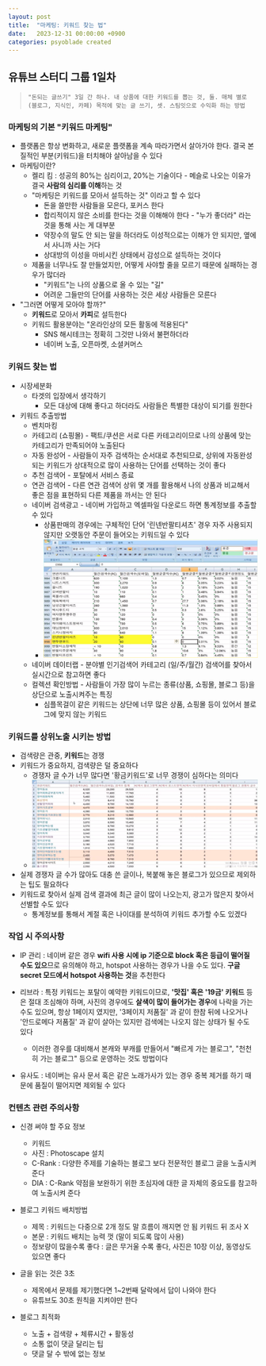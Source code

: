 ```yaml
---
layout: post
title:  "마케팅: 키워드 찾는 법"
date:   2023-12-31 00:00:00 +0900
categories: psyoblade created
---
```


## 유튜브 스터디 그룹 1일차

>     "돈되는 글쓰기" 3일 간 하나. 내 상품에 대한 키워드를 뽑는 것, 둘. 매체 별로 (블로그, 지식인, 카페) 목적에 맞는 글 쓰기, 셋. 스팀잇으로 수익화 하는 방법

### 마케팅의 기본 "키워드 마케팅"

* 플랫폼은 항상 변화하고, 새로운 플랫폼을 계속 따라가면서 살아가야 한다. 결국 본질적인 부분(키워드)을 터치해야 살아남을 수 있다
* 마케팅이란?
  * 켈리 킴 : 성공의 80%는 심리이고, 20%는 기술이다 - 메슬로 나오는 이유가 결국 **사람의 심리를 이해**하는 것
  * "마케팅은 키워드를 모아서 설득하는 것" 이라고 할 수 있다
    * 돈을 쓸만한 사람들을 모은다, 포커스 한다
    * 합리적이지 않은 소비를 한다는 것을 이해해야 한다 - "누가 좋더라" 라는 것을 통해 사는 게 대부분
    * 약장수의 말도 안 되는 말을 하더라도 이성적으로는 이해가 안 되지만, 옆에서 사니까 사는 거다
    * 상대방의 이성을 마비시킨 상태에서 감성으로 설득하는 것이다
  * 제품을 너무나도 잘 만들었지만, 어떻게 사야할 줄을 모르기 때문에 실패하는 경우가 많더라
    * "키워드"는 나의 상품으로 올 수 있는 "길"
    * 어려운 그들만의 단어를 사용하는 것은 세상 사람들은 모른다
* "그러면 어떻게 모아야 할까?"
  * **키워드**로 모아서 **카피**로 설득한다
  * 키워드 활용분야는 "온라인상의 모든 활동에 적용된다"
    * SNS 해시테크는 정확히 그것만 나와서 불편하더라
    * 네이버 노출, 오픈마켓, 소셜커머스

### 키워드 찾는 법

* 시장세분화
  * 타겟의 입장에서 생각하기
    * 모든 대상에 대해 좋다고 하더라도 사람들은 특별한 대상이 되기를 원한다
* 키워드 추출방법
  * 벤치마킹
  * 카테고리 (쇼핑몰) - 팩트/쿠션은 서로 다른 카테고리이므로 나의 상품에 맞는 카테고리가 만족되어야 노출된다
  * 자동 완성어 - 사람들이 자주 검색하는 순서대로 추천되므로, 상위에 자동완성 되는 키워드가 상대적으로 많이 사용하는 단어를 선택하는 것이 좋다
  * 추천 검색어 - 포탈에서 서비스 종료
  * 연관 검색어 - 다른 연관 검색어 상위 몇 개를 활용해서 나의 상품과 비교해서 좋은 점을 표현하되 다른 제품을 까서는 안 된다
  * 네이버 검색광고 - 네이버 가입하고 엑셀파일 다운로드 하면 통계정보를 추출할 수 있다
    * 상품판매의 경우에는 구체적인 단어 '린넨반팔티셔츠' 경우 자주 사용되지 않지만 오랫동안 주문이 들어오는 키워드일 수 있다
    * ![황금키워드](images/mkt_3.png)
  * 네이버 데이터랩 - 분야별 인기검색어 카테고리 (일/주/월간) 검색어를 찾아서 실시간으로 참고하면 좋다
  * 컬렉션 확인방법 - 사람들이 가장 많이 누르는 종류(상품, 쇼핑몰, 블로그 등)을 상단으로 노출시켜주는 특징
    * 심플목걸이 같은 키워드는 상단에 너무 많은 상품, 쇼핑몰 등이 있어서 블로그에 맞지 않는 키워드

### 키워드를 상위노출 시키는 방법

* 검색량은 관중, **키워드**는 경쟁 
* 키워드가 중요하지, 검색량은 덜 중요하다
  * 경쟁자 글 수가 너무 많다면 '황금키워드'로 너무 경쟁이 심하다는 의미다
  * ![황금키워드](images/mkt_4.png)
* 실제 경쟁자 글 수가 많아도 대충 쓴 글이나, 복붙해 놓은 블로그가 있으므로 제외하는 팁도 필요하다
* 키워드로 찾아서 실제 검색 결과에 최근 글이 많이 나오는지, 광고가 많은지 찾아서 선별할 수도 있다
  * 통계정보를 통해서 계절 혹은 나이대를 분석하여 키워드 추가할 수도 있겠다

### 작업 시 주의사항

* IP 관리 : 네이버 같은 경우 **wifi 사용 시에 ip 기준으로 block 혹은 등급이 떨어질 수도 있으**므로 유의해야 하고, hotspot 사용하는 경우가 나을 수도 있다. **구글 secret 모드에서 hotspot 사용하는 것**을 추천한다

* 리브라 : 특정 키워드는 포탈이 예약한 키워드이므로, **'맛집' 혹은 '19금' 키워드** 등은 절대 조심해야 하며, 사진의 경우에도 **살색이 많이 들어가는 경우**에 나락을 가는 수도 있으며, 항상 1페이지 였지만, '3페이지 저품질' 과 같이 한참 뒤에 나오거나 '안드로메다 저품질' 과 같이 살아는 있지만 검색에는 나오지 않는 상태가 될 수도 있다
  * 이러한 경우를 대비해서 본캐와 부캐를 만들어서 "빠르게 가는 블로그", "천천히 가는 블로그" 등으로 운영하는 것도 방법이다

* 유사도 : 네이버는 유사 문서 혹은 같은 노래가사가 있는 경우 중복 제거를 하기 때문에 품질이 떨어지면 제외될 수 있다

### 컨텐츠 관련 주의사항

* 신경 써야 할 주요 정보
  * 키워드
  * 사진 : Photoscape 설치
  * C-Rank : 다양한 주제를 기술하는 블로그 보다 전문적인 블로그 글을 노출시켜준다
  * DIA : C-Rank 약점을 보완하기 위한 초심자에 대한 글 자체의 중요도를 참고하여 노출시켜 준다

* 블로그 키워드 배치방법
  * 제목 : 키워드는 다중으로 2개 정도 말 흐름이 깨지면 안 됨 키워드 뒤 조사 X
  * 본문 : 키워드 배치는 능력 껏 (말이 되도록 많이 사용)
  * 정보량이 많을수록 좋다 : 글은 무거울 수록 좋다, 사진은 10장 이상, 동영상도 있으면 좋다
* 글을 읽는 것은 3초
  * 제목에서 문제를 제기했다면 1~2번째 달락에서 답이 나와야 한다
  * 유튜브도 30초 원칙을 지켜야만 한다
* 블로그 최적화
  * 노출 + 검색량 + 체류시간 + 활동성
  * 소통 없이 댓글 달리는 팁
  * 댓글 달 수 밖에 없는 정보

